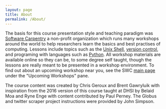 ```yaml
---
layout: page
title: About
permalink: /About/
---
```


The basis for this course presentation style and teaching paradigm was [Software Carpentry](https://software-carpentry.org/) a non-profit organization which runs many workshops around the world to help researchers learn the basics and best practises of computing. Lessons include topics such as the [Unix Shell](http://swcarpentry.github.io/shell-novice/), [version control](http://swcarpentry.github.io/git-novice/), and programing with languages such as [Python](http://swcarpentry.github.io/python-novice-inflammation/). All workshop materials are available online so they can be, to some degree self taught, though the lessons are really meant to be presented in a workshop environment. To find out about an upcoming workshop near you, see the SWC [main page](https://software-carpentry.org/) under the "Upcoming Workshops" pane.

The course content was created by Chris Geroux and Brent Gawryluik with inspiration from the 2016 version of this course taught at DHSI by Belaid Moa and Ryne Enge with content contributed by Paul Perney. The Globus and twitter scraper project instructions were provided by John Simpson.
